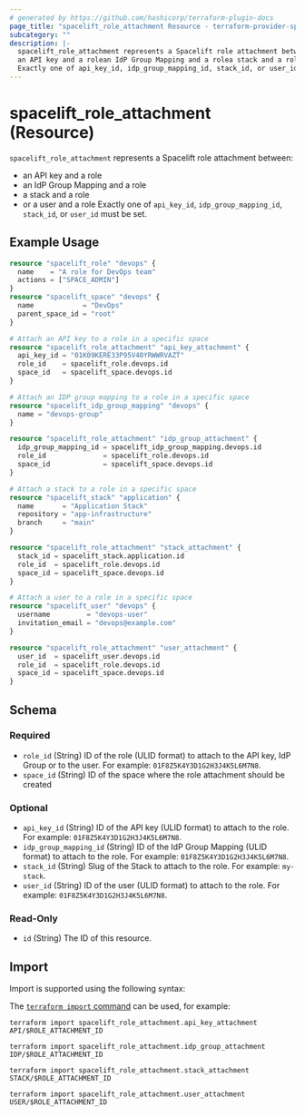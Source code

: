 ```yaml
---
# generated by https://github.com/hashicorp/terraform-plugin-docs
page_title: "spacelift_role_attachment Resource - terraform-provider-spacelift"
subcategory: ""
description: |-
  spacelift_role_attachment represents a Spacelift role attachment between:
  an API key and a rolean IdP Group Mapping and a rolea stack and a roleor a user and a role
  Exactly one of api_key_id, idp_group_mapping_id, stack_id, or user_id must be set.
---
```


# spacelift_role_attachment (Resource)

`spacelift_role_attachment` represents a Spacelift role attachment between:
- an API key and a role
- an IdP Group Mapping and a role
- a stack and a role
- or a user and a role
Exactly one of `api_key_id`, `idp_group_mapping_id`, `stack_id`, or `user_id` must be set.

## Example Usage

```terraform
resource "spacelift_role" "devops" {
  name    = "A role for DevOps team"
  actions = ["SPACE_ADMIN"]
}
resource "spacelift_space" "devops" {
  name            = "DevOps"
  parent_space_id = "root"
}

# Attach an API key to a role in a specific space
resource "spacelift_role_attachment" "api_key_attachment" {
  api_key_id = "01K09KERE33P95V40YRWWRVAZT"
  role_id    = spacelift_role.devops.id
  space_id   = spacelift_space.devops.id
}

# Attach an IDP group mapping to a role in a specific space
resource "spacelift_idp_group_mapping" "devops" {
  name = "devops-group"
}

resource "spacelift_role_attachment" "idp_group_attachment" {
  idp_group_mapping_id = spacelift_idp_group_mapping.devops.id
  role_id              = spacelift_role.devops.id
  space_id             = spacelift_space.devops.id
}

# Attach a stack to a role in a specific space
resource "spacelift_stack" "application" {
  name       = "Application Stack"
  repository = "app-infrastructure"
  branch     = "main"
}

resource "spacelift_role_attachment" "stack_attachment" {
  stack_id = spacelift_stack.application.id
  role_id  = spacelift_role.devops.id
  space_id = spacelift_space.devops.id
}

# Attach a user to a role in a specific space
resource "spacelift_user" "devops" {
  username         = "devops-user"
  invitation_email = "devops@example.com"
}

resource "spacelift_role_attachment" "user_attachment" {
  user_id  = spacelift_user.devops.id
  role_id  = spacelift_role.devops.id
  space_id = spacelift_space.devops.id
}
```

<!-- schema generated by tfplugindocs -->
## Schema

### Required

- `role_id` (String) ID of the role (ULID format) to attach to the API key, IdP Group or to the user. For example: `01F8Z5K4Y3D1G2H3J4K5L6M7N8`.
- `space_id` (String) ID of the space where the role attachment should be created

### Optional

- `api_key_id` (String) ID of the API key (ULID format) to attach to the role. For example: `01F8Z5K4Y3D1G2H3J4K5L6M7N8`.
- `idp_group_mapping_id` (String) ID of the IdP Group Mapping (ULID format) to attach to the role. For example: `01F8Z5K4Y3D1G2H3J4K5L6M7N8`.
- `stack_id` (String) Slug of the Stack to attach to the role. For example: `my-stack`.
- `user_id` (String) ID of the user (ULID format) to attach to the role. For example: `01F8Z5K4Y3D1G2H3J4K5L6M7N8`.

### Read-Only

- `id` (String) The ID of this resource.

## Import

Import is supported using the following syntax:

The [`terraform import` command](https://developer.hashicorp.com/terraform/cli/commands/import) can be used, for example:

```shell
terraform import spacelift_role_attachment.api_key_attachment API/$ROLE_ATTACHMENT_ID

terraform import spacelift_role_attachment.idp_group_attachment IDP/$ROLE_ATTACHMENT_ID

terraform import spacelift_role_attachment.stack_attachment STACK/$ROLE_ATTACHMENT_ID

terraform import spacelift_role_attachment.user_attachment USER/$ROLE_ATTACHMENT_ID
```
